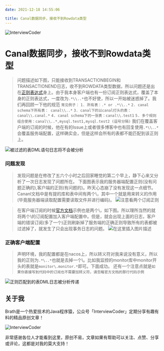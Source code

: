 ```yaml
---
date: 2021-12-18 14:55:06

title: Canal数据同步，接收不到Rowdata类型
---
```


![InterviewCoder](https://brath4.oss-cn-shenzhen.aliyuncs.com/picgo/%E6%89%AB%E7%A0%81_%E6%90%9C%E7%B4%A2%E8%81%94%E5%90%88%E4%BC%A0%E6%92%AD%E6%A0%B7%E5%BC%8F-%E6%A0%87%E5%87%86%E8%89%B2%E7%89%88.png)



# Canal数据同步，接收不到Rowdata类型

> 问题描述如下图，只能接收到TRANSACTIONBEGIN和TRANSACTIONEND日志，收不到ROWDATA类型数据，所以问题还是出在[正则表达式](https://so.csdn.net/so/search?q=正则表达式&spm=1001.2101.3001.7020)身上。由于我本身客户端也有一份订阅正则表达式，覆盖了本身的正则表达式，一度改为`.*\\..*`也不好使，所以一开始被迷惑掉了。我们再回顾一下他的规范
> `常见例子：`
> `1. 所有表：.* or .*\\..*`
> `2. canal schema下所有表： canal\\..*`
> `3. canal下的以canal打头的表：canal\\.canal.*`
> `4. canal schema下的一张表：canal\\.test1`
> `5. 多个规则组合使用：canal\\..*,mysql.test1,mysql.test2 (逗号分隔)`
> 我们在覆盖客户端的订阅的时候，他在有的Issue上或者很多博客中也有回复使用`.*\\..*`会覆盖服务端配置，这样确实会，但是这样会所有的表都不能匹配到该正则上。

![被过滤的表DML语句日志将不会被分析](https://brath.oss-cn-shanghai.aliyuncs.com/pigo/20200925100828242.png)

### 问题发现

> 发现问题是在修改了五六个小时之后回家睡觉的第二个早上，静下心来又分析了一次日志发现了问题所在。
> 下面图表示我的服务器端配置正则(没有问题正确的),客户端的正则(有问题的)。昨天心态崩了没有发现这一点细节。Cananl文档中是有提的库和表中间有两个\，其中一个就是用来转义的作用(毕竟服务器端读取配置需要读取文件并进行编码)。
> ![注意看两个订阅正则](https://brath.oss-cn-shanghai.aliyuncs.com/pigo/20200925101906176.png)

> 在客户端订阅的时候[官方文档](https://github.com/alibaba/canal/wiki/ClientExample)示例也是两个\，如下图。所以理所当然的就将两个\的订阅配置加入客户端配置中。但是，就会出现上面的日志，客户端的错误订阅(多了一个\)正则刷新掉了服务端的正确正则导致所有的表都被过滤掉了，就发生了只会出现事务日志的问题。
> ![在这里插入图片描述](https://brath.oss-cn-shanghai.aliyuncs.com/pigo/20200925102551553.png)

### 正确客户端配置

> 声明环境，我的配置都是在nacos上，所以转义符对我来说没有意义，所以我的正则为`.*\..*`也就是去掉一个\。比如我监控的monitor库中monitor开头的表就是`monitor\.monitor.*`即可。下面成功。
> 还有一个注意点就是`如果你直接写到代码中的订阅也不需要加转义符，请忽略官方文档的那行代码示例`

![正则匹配到的表DML日志被分析传递](https://brath.oss-cn-shanghai.aliyuncs.com/pigo/20200925100948374.png)
## 关于我

Brath是一个热爱技术的Java程序猿，公众号「InterviewCoder」定期分享有趣有料的精品原创文章！

![InterviewCoder](https://brath4.oss-cn-shenzhen.aliyuncs.com/picgo/%E4%BA%8C%E7%BB%B4%E7%A0%81plus.png)

非常感谢各位人才能看到这里，原创不易，文章如果有帮助可以关注、点赞、分享或评论，这都是对我的莫大支持！
